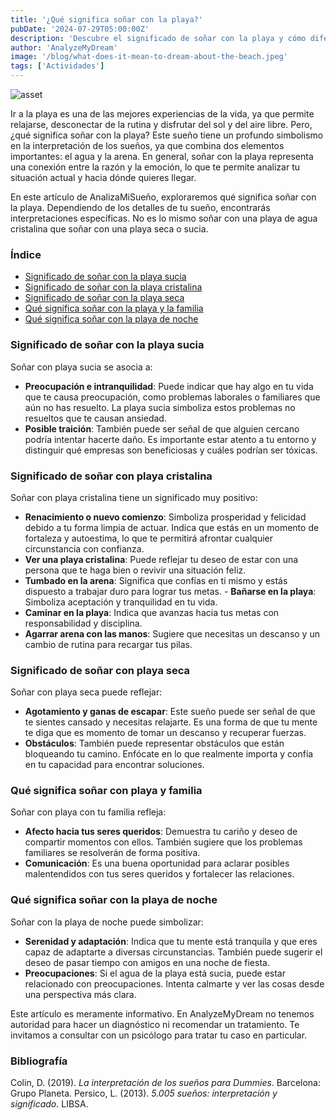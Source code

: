 ```yaml
---
title: '¿Qué significa soñar con la playa?'
pubDate: '2024-07-29T05:00:00Z'
description: 'Descubre el significado de soñar con la playa y cómo diferentes aspectos del sueño, como la limpieza del agua o la presencia de familiares, pueden influir en su interpretación.'
author: 'AnalyzeMyDream'
image: '/blog/what-does-it-mean-to-dream-about-the-beach.jpeg'
tags: ['Actividades']
---
```


![asset](/blog/what-does-it-mean-to-dream-about-the-beach.jpeg)

Ir a la playa es una de las mejores experiencias de la vida, ya que permite relajarse, desconectar de la rutina y disfrutar del sol y del aire libre. Pero, ¿qué significa soñar con la playa? Este sueño tiene un profundo simbolismo en la interpretación de los sueños, ya que combina dos elementos importantes: el agua y la arena. En general, soñar con la playa representa una conexión entre la razón y la emoción, lo que te permite analizar tu situación actual y hacia dónde quieres llegar.

En este artículo de AnalizaMiSueño, exploraremos qué significa soñar con la playa. Dependiendo de los detalles de tu sueño, encontrarás interpretaciones específicas. No es lo mismo soñar con una playa de agua cristalina que soñar con una playa seca o sucia.

### Índice

- [Significado de soñar con la playa sucia](#significado-de-soñar-con-la-playa-sucia)
- [Significado de soñar con la playa cristalina](#significado-de-soñar-con-la-playa-cristalina)
- [Significado de soñar con la playa seca](#significado-de-soñar-con-la-playa-seca)
- [Qué significa soñar con la playa y la familia](#que-significa-sonar-con-la-playa-y-la-familia)
- [Qué significa soñar con la playa de noche](#que-significa-sonar-con-la-playa-de-noche)

### Significado de soñar con la playa sucia

Soñar con playa sucia se asocia a:

- **Preocupación e intranquilidad**: Puede indicar que hay algo en tu vida que te causa preocupación, como problemas laborales o familiares que aún no has resuelto. La playa sucia simboliza estos problemas no resueltos que te causan ansiedad.
- **Posible traición**: También puede ser señal de que alguien cercano podría intentar hacerte daño. Es importante estar atento a tu entorno y distinguir qué empresas son beneficiosas y cuáles podrían ser tóxicas.

### Significado de soñar con playa cristalina

Soñar con playa cristalina tiene un significado muy positivo:

- **Renacimiento o nuevo comienzo**: Simboliza prosperidad y felicidad debido a tu forma limpia de actuar. Indica que estás en un momento de fortaleza y autoestima, lo que te permitirá afrontar cualquier circunstancia con confianza.
- **Ver una playa cristalina**: Puede reflejar tu deseo de estar con una persona que te haga bien o revivir una situación feliz.
- **Tumbado en la arena**: Significa que confías en ti mismo y estás dispuesto a trabajar duro para lograr tus metas. - **Bañarse en la playa**: Simboliza aceptación y tranquilidad en tu vida.
- **Caminar en la playa**: Indica que avanzas hacia tus metas con responsabilidad y disciplina.
- **Agarrar arena con las manos**: Sugiere que necesitas un descanso y un cambio de rutina para recargar tus pilas.

### Significado de soñar con playa seca

Soñar con playa seca puede reflejar:

- **Agotamiento y ganas de escapar**: Este sueño puede ser señal de que te sientes cansado y necesitas relajarte. Es una forma de que tu mente te diga que es momento de tomar un descanso y recuperar fuerzas.
- **Obstáculos**: También puede representar obstáculos que están bloqueando tu camino. Enfócate en lo que realmente importa y confía en tu capacidad para encontrar soluciones.

### Qué significa soñar con playa y familia

Soñar con playa con tu familia refleja:

- **Afecto hacia tus seres queridos**: Demuestra tu cariño y deseo de compartir momentos con ellos. También sugiere que los problemas familiares se resolverán de forma positiva.
- **Comunicación**: Es una buena oportunidad para aclarar posibles malentendidos con tus seres queridos y fortalecer las relaciones.

### Qué significa soñar con la playa de noche

Soñar con la playa de noche puede simbolizar:

- **Serenidad y adaptación**: Indica que tu mente está tranquila y que eres capaz de adaptarte a diversas circunstancias. También puede sugerir el deseo de pasar tiempo con amigos en una noche de fiesta.
- **Preocupaciones**: Si el agua de la playa está sucia, puede estar relacionado con preocupaciones. Intenta calmarte y ver las cosas desde una perspectiva más clara.

Este artículo es meramente informativo. En AnalyzeMyDream no tenemos autoridad para hacer un diagnóstico ni recomendar un tratamiento. Te invitamos a consultar con un psicólogo para tratar tu caso en particular.

### Bibliografía

Colin, D. (2019). *La interpretación de los sueños para Dummies*. Barcelona: Grupo Planeta. 
Persico, L. (2013). *5.005 sueños: interpretación y significado*. LIBSA.